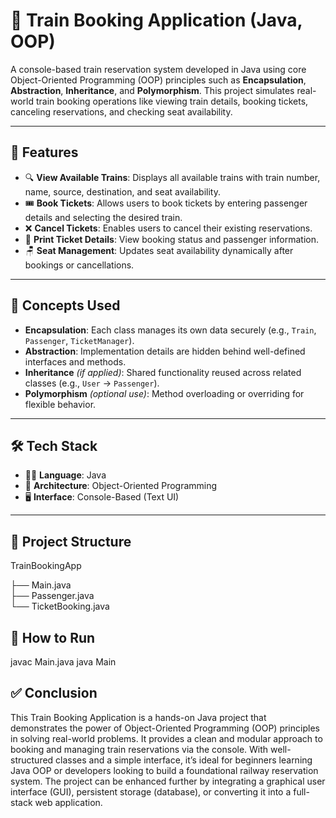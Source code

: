 # 🚆 Train Booking Application (Java, OOP)

A console-based train reservation system developed in Java using core Object-Oriented Programming (OOP) principles such as **Encapsulation**, **Abstraction**, **Inheritance**, and **Polymorphism**. This project simulates real-world train booking operations like viewing train details, booking tickets, canceling reservations, and checking seat availability.

---

## 🧩 Features

- 🔍 **View Available Trains**: Displays all available trains with train number, name, source, destination, and seat availability.
- 🎟️ **Book Tickets**: Allows users to book tickets by entering passenger details and selecting the desired train.
- ❌ **Cancel Tickets**: Enables users to cancel their existing reservations.
- 📄 **Print Ticket Details**: View booking status and passenger information.
- 🪑 **Seat Management**: Updates seat availability dynamically after bookings or cancellations.

---

## 🧠 Concepts Used

- **Encapsulation**: Each class manages its own data securely (e.g., `Train`, `Passenger`, `TicketManager`).
- **Abstraction**: Implementation details are hidden behind well-defined interfaces and methods.
- **Inheritance** *(if applied)*: Shared functionality reused across related classes (e.g., `User` → `Passenger`).
- **Polymorphism** *(optional use)*: Method overloading or overriding for flexible behavior.

---

## 🛠️ Tech Stack

- 👨‍💻 **Language**: Java  
- 🧱 **Architecture**: Object-Oriented Programming  
- 🖥️ **Interface**: Console-Based (Text UI)

---

## 📂 Project Structure

TrainBookingApp

├── Main.java                            
├── Passenger.java                    
└── TicketBooking.java 

## 🧪 How to Run

javac Main.java
java Main

## ✅ Conclusion

This Train Booking Application is a hands-on Java project that demonstrates the power of Object-Oriented Programming (OOP) principles in solving real-world problems. It provides a clean and modular approach to booking and managing train reservations via the console. With well-structured classes and a simple interface, it’s ideal for beginners learning Java OOP or developers looking to build a foundational railway reservation system. The project can be enhanced further by integrating a graphical user interface (GUI), persistent storage (database), or converting it into a full-stack web application.

